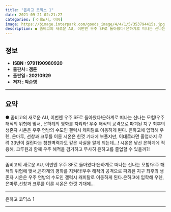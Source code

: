 ```yaml
---
title: "은하고 코믹스 1"
date: 2021-09-21 02:21:27
categories: [국내도서, 아동]
image: https://bimage.interpark.com/goods_image/4/4/1/5/353794415s.jpg
description: ● 좀비고의 새로운 AU, 이번엔 우주 SF로 돌아왔다!은하계로 떠나는 신나는 모험!우주 해적의 위협에 맞서, 은하계의 평화를 지켜라! 우주 해적의 공격으로 파괴된 지구 최후의 생존자 시온은 우주 연방의 수도인 갤럭시 캐피탈로 이동하게 된다. 은하고에 입학해 우롄, 은마루, 선창과 크
---
```


## **정보**

- **ISBN : 9791190980920**
- **출판사 : 겜툰**
- **출판일 : 20210929**
- **저자 : 박순영**

------



## **요약**

●  좀비고의 새로운 AU, 이번엔 우주 SF로 돌아왔다!은하계로 떠나는 신나는 모험!우주 해적의 위협에 맞서, 은하계의 평화를 지켜라! 우주 해적의 공격으로 파괴된 지구 최후의 생존자 시온은 우주 연방의 수도인 갤럭시 캐피탈로 이동하게 된다. 은하고에 입학해 우롄, 은마루, 선창과 크루를 이룬 시온은 한껏 기대에 부풀지만, 이대로라면 졸업까지 무려 33년이 걸린다는 청천벽력과도 같은 사실을 알게 되는데…! 시온은 낯선 은하계에 적응해, 크루원과 함께 우주 해적을 검거하고 무사히 은하고를 졸업할 수 있을까?!

------

좀비고의 새로운 AU, 이번엔 우주 SF로 돌아왔다!은하계로 떠나는 신나는 모험!우주 해적의 위협에 맞서,은하계의 평화를 지켜라!우주 해적의 공격으로 파괴된 지구 최후의 생존자 시온은 우주 연방의 수도인 갤럭시 캐피탈로 이동하게 된다.은하고에 입학해 우롄,은마루,선창과 크루를 이룬 시온은 한껏 기대에... 

------


은하고 코믹스 1 

------


